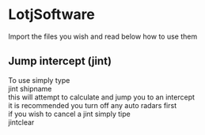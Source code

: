 # LotjSoftware  
Import the files you wish and read below how to use them  

## Jump intercept (jint)  
To use simply type  
jint shipname  
this will attempt to calculate and jump you to an intercept  
it is recommended you turn off any auto radars first  
if you wish to cancel a jint simply tipe  
jintclear  
